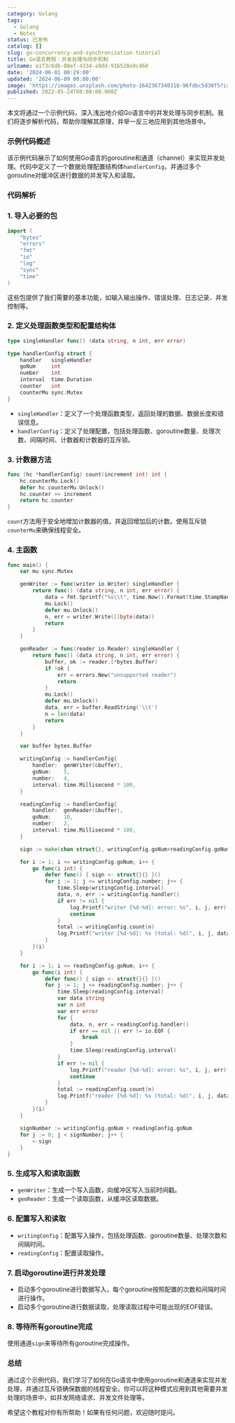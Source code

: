 ```yaml
---
category: Golang
tags:
  - Golang
  - Notes
status: 已发布
catalog: []
slug: go-concurrency-and-synchronization-tutorial
title: Go语言教程：并发处理与同步机制
urlname: e1f3c6db-88ef-4334-a9dd-91b528e0c460
date: '2024-06-01 00:29:00'
updated: '2024-06-09 00:00:00'
image: 'https://images.unsplash.com/photo-1642367340318-96fdbc5d30f5?ixlib=rb-4.0.3&q=85&fm=jpg&crop=entropy&cs=srgb'
published: 2022-05-24T08:00:00.000Z
---
```


本文将通过一个示例代码，深入浅出地介绍Go语言中的并发处理与同步机制。我们将逐步解析代码，帮助你理解其原理，并举一反三地应用到其他场景中。


### 示例代码概述


该示例代码展示了如何使用Go语言的goroutine和通道（channel）来实现并发处理。代码中定义了一个数据处理配置结构体`handlerConfig`，并通过多个goroutine对缓冲区进行数据的并发写入和读取。


### 代码解析


### 1. 导入必要的包


```go
import (
	"bytes"
	"errors"
	"fmt"
	"io"
	"log"
	"sync"
	"time"
)
```


这些包提供了我们需要的基本功能，如输入输出操作、错误处理、日志记录、并发控制等。


### 2. 定义处理函数类型和配置结构体


```go
type singleHandler func() (data string, n int, err error)

type handlerConfig struct {
	handler   singleHandler
	goNum     int
	number    int
	interval  time.Duration
	counter   int
	counterMu sync.Mutex
}
```

- `singleHandler`：定义了一个处理函数类型，返回处理的数据、数据长度和错误信息。
- `handlerConfig`：定义了处理配置，包括处理函数、goroutine数量、处理次数、间隔时间、计数器和计数器的互斥锁。

### 3. 计数器方法


```go
func (hc *handlerConfig) count(increment int) int {
	hc.counterMu.Lock()
	defer hc.counterMu.Unlock()
	hc.counter += increment
	return hc.counter
}
```


`count`方法用于安全地增加计数器的值，并返回增加后的计数。使用互斥锁`counterMu`来确保线程安全。


### 4. 主函数


```go
func main() {
	var mu sync.Mutex

	genWriter := func(writer io.Writer) singleHandler {
		return func() (data string, n int, err error) {
			data = fmt.Sprintf("%s\\t", time.Now().Format(time.StampNano))
			mu.Lock()
			defer mu.Unlock()
			n, err = writer.Write([]byte(data))
			return
		}
	}

	genReader := func(reader io.Reader) singleHandler {
		return func() (data string, n int, err error) {
			buffer, ok := reader.(*bytes.Buffer)
			if !ok {
				err = errors.New("unsupported reader")
				return
			}
			mu.Lock()
			defer mu.Unlock()
			data, err = buffer.ReadString('\\t')
			n = len(data)
			return
		}
	}

	var buffer bytes.Buffer

	writingConfig := handlerConfig{
		handler:  genWriter(&buffer),
		goNum:    5,
		number:   4,
		interval: time.Millisecond * 100,
	}

	readingConfig := handlerConfig{
		handler:  genReader(&buffer),
		goNum:    10,
		number:   2,
		interval: time.Millisecond * 100,
	}

	sign := make(chan struct{}, writingConfig.goNum+readingConfig.goNum)

	for i := 1; i <= writingConfig.goNum; i++ {
		go func(i int) {
			defer func() { sign <- struct{}{} }()
			for j := 1; j <= writingConfig.number; j++ {
				time.Sleep(writingConfig.interval)
				data, n, err := writingConfig.handler()
				if err != nil {
					log.Printf("writer [%d-%d]: error: %s", i, j, err)
					continue
				}
				total := writingConfig.count(n)
				log.Printf("writer [%d-%d]: %s (total: %d)", i, j, data, total)
			}
		}(i)
	}

	for i := 1; i <= readingConfig.goNum; i++ {
		go func(i int) {
			defer func() { sign <- struct{}{} }()
			for j := 1; j <= readingConfig.number; j++ {
				time.Sleep(readingConfig.interval)
				var data string
				var n int
				var err error
				for {
					data, n, err = readingConfig.handler()
					if err == nil || err != io.EOF {
						break
					}
					time.Sleep(readingConfig.interval)
				}
				if err != nil {
					log.Printf("reader [%d-%d]: error: %s", i, j, err)
					continue
				}
				total := readingConfig.count(n)
				log.Printf("reader [%d-%d]: %s (total: %d)", i, j, data, total)
			}
		}(i)
	}

	signNumber := writingConfig.goNum + readingConfig.goNum
	for j := 0; j < signNumber; j++ {
		<-sign
	}
}
```


### 5. 生成写入和读取函数

- `genWriter`：生成一个写入函数，向缓冲区写入当前时间戳。
- `genReader`：生成一个读取函数，从缓冲区读取数据。

### 6. 配置写入和读取

- `writingConfig`：配置写入操作，包括处理函数、goroutine数量、处理次数和间隔时间。
- `readingConfig`：配置读取操作。

### 7. 启动goroutine进行并发处理

- 启动多个goroutine进行数据写入，每个goroutine按照配置的次数和间隔时间进行操作。
- 启动多个goroutine进行数据读取，处理读取过程中可能出现的EOF错误。

### 8. 等待所有goroutine完成


使用通道`sign`来等待所有goroutine完成操作。


### 总结


通过这个示例代码，我们学习了如何在Go语言中使用goroutine和通道来实现并发处理，并通过互斥锁确保数据的线程安全。你可以将这种模式应用到其他需要并发处理的场景中，如并发网络请求、并发文件处理等。


希望这个教程对你有所帮助！如果有任何问题，欢迎随时提问。

